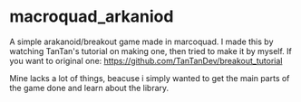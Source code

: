 # macroquad_arkaniod
A simple arakanoid/breakout game made in marcoquad. I made this by watching TanTan's tutorial on making one, then tried to make it by myself. If you want to original one:
https://github.com/TanTanDev/breakout_tutorial

Mine lacks a lot of things, beacuse i simply wanted to get the main parts of the game done and learn about the library.
